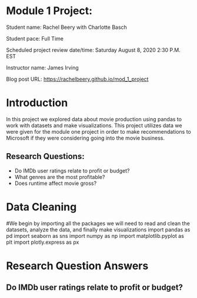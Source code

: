 # Module 1 Project:

Student name: Rachel Beery with Charlotte Basch

Student pace: Full Time

Scheduled project review date/time: Saturday August 8, 2020 2:30 P.M. EST 

Instructor name: James Irving

Blog post URL: https://rachelbeery.github.io/mod_1_project

# Introduction

In this project we explored data about movie production using pandas to work with datasets and make visualizations. This project utilizes data we were given for the module one project in order to make recommendations to Microsoft if they were considering going into the movie business. 

## Research Questions:
- Do IMDb user ratings relate to profit or budget?
- What genres are the most profitable?
- Does runtime affect movie gross?

# Data Cleaning
#We begin by importing all the packages we will need to read and clean the datasets, analyze the data, and finally make visualizations 
import pandas as pd
import seaborn as sns
import numpy as np
import matplotlib.pyplot as plt
import plotly.express as px

# Research Question Answers

## Do IMDb user ratings relate to profit or budget?

